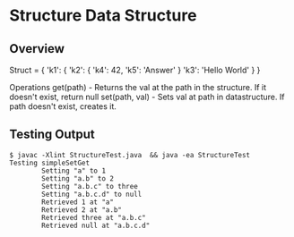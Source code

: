 # Structure Data Structure

## Overview
Struct = {
	'k1': {
		'k2': {
			'k4': 42,
			'k5': 'Answer'
		}
		'k3': 'Hello World' 
	}
}

Operations
	get(path) - Returns the val at the path in the structure. If it doesn't exist, return null
	set(path, val) - Sets val at path in datastructure. If path doesn't exist, creates it.


## Testing Output
```
$ javac -Xlint StructureTest.java  && java -ea StructureTest
Testing simpleSetGet
        Setting "a" to 1
        Setting "a.b" to 2
        Setting "a.b.c" to three
        Setting "a.b.c.d" to null
        Retrieved 1 at "a"
        Retrieved 2 at "a.b"
        Retrieved three at "a.b.c"
        Retrieved null at "a.b.c.d"
```
